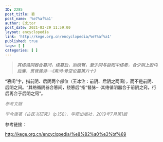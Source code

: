```yaml
---
ID: 2285
post_title: 篡
post_name: '%e7%af%a1'
author: Editor
post_date: 2021-03-29 11:59:00
layout: encyclopedia
link: 'http://kege.org.cn/encyclopedia/%e7%af%a1'
published: true
tags: [ ]
categories: [ ]
---
```

<blockquote><em>其络循阴器合篡间，绕篡后，别绕臀，至少阴与巨阳中络者，合少阴上股内后廉，贯脊属肾····《素问·骨空论篇第六十》</em></blockquote>
“篡间”字，指前阴、后阴两个部位（王冰注：前阴、后阴之两间），而不是前阴、后阴之间。“其络循阴器合篡间，绕篡后”指“督脉····其络循阴器合于前阴之窍，行后再合于后阴之窍”。

<span style="color: #808080;"><em>参考文献</em></span>

<span style="color: #808080;"><em>李今庸著《古医书研究》（p.158），学苑出版社，2019年7月第1版</em></span>

参考链接：

http://kege.org.cn/encyclopedia/%e8%82%a0%e3%bf%89